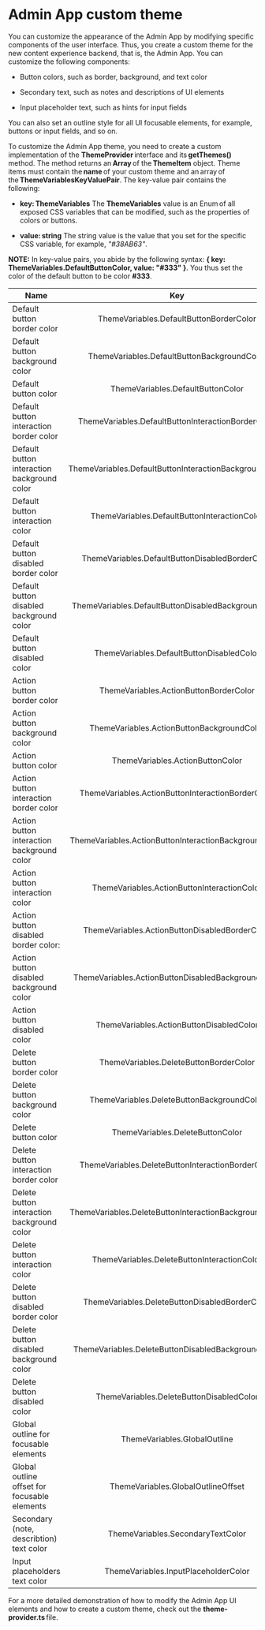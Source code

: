 # Admin App custom theme

You can customize the appearance of the Admin App by modifying specific components of the user interface. Thus, you create a custom theme for the new content experience backend, that is, the Admin App. You can customize the following components: 

* Button colors, such as border, background, and text color 

* Secondary text, such as notes and descriptions of UI elements 

* Input placeholder text, such as hints for input fields 

You can also set an outline style for all UI focusable elements, for example, buttons or input fields, and so on. 

To customize the Admin App theme, you need to create a custom implementation of the **ThemeProvider** interface and its **getThemes()** method. The method returns an **Array** of the **ThemeItem** object. Theme items must contain the **name** of your custom theme and an array of the **ThemeVariablesKeyValuePair**. The key-value pair contains the following: 

* **key: ThemeVariables**
  The **ThemeVariables** value is an Enum of all exposed CSS variables that can be modified, such as the properties of colors or buttons. 

* **value: string**
  The string value is the value that you set for the specific CSS variable, for example, *"#38AB63"*. 

**NOTE:** In key-value pairs, you abide by the following syntax: **{ key: ThemeVariables.DefaultButtonColor, value: "#333" }**. You thus set the color of the default button to be color **#333**. 

| Name                                          | Key                                                       | Value                 |
| --------------------------------------------- |:---------------------------------------------------------:| ---------------------:|
| Default button border color                   | ThemeVariables.DefaultButtonBorderColor                   | "#E4E4E4"             |
| Default button background color               | ThemeVariables.DefaultButtonBackgroundColor               | "#FFF"                |
| Default button color                          | ThemeVariables.DefaultButtonColor                         | "#333"                |
| Default button interaction border color       | ThemeVariables.DefaultButtonInteractionBorderColor        | "#E4E4E4"             |
| Default button interaction background color   | ThemeVariables.DefaultButtonInteractionBackgroundColor    | "#E4E4E4"             |
| Default button interaction color              | ThemeVariables.DefaultButtonInteractionColor              | "#333"                |
| Default button disabled border color          | ThemeVariables.DefaultButtonDisabledBorderColor           | "#EEE"                |
| Default button disabled background color      | ThemeVariables.DefaultButtonDisabledBackgroundColor       | "#FFF"                |
| Default button disabled color                 | ThemeVariables.DefaultButtonDisabledColor                 | "#E4E4E4"             |
| Action button border color                    | ThemeVariables.ActionButtonBorderColor                    | "#38AB63"             |
| Action button background color                | ThemeVariables.ActionButtonBackgroundColor                | "#38AB63"             |
| Action button color                           | ThemeVariables.ActionButtonColor                          | "#FFF"                |
| Action button interaction border color        | ThemeVariables.ActionButtonInteractionBorderColor         | "#1F924A"             |
| Action button interaction background color    | ThemeVariables.ActionButtonInteractionBackgroundColor     | "#1F924A"             |
| Action button interaction color               | ThemeVariables.ActionButtonInteractionColor               | "#FFF"                |
| Action button disabled border color:          | ThemeVariables.ActionButtonDisabledBorderColor            | "#C4E6D1"             |
| Action button disabled background color       | ThemeVariables.ActionButtonDisabledBackgroundColor        | "#C4E6D1"             |
| Action button disabled color                  | ThemeVariables.ActionButtonDisabledColor                  | "#FFF"                |
| Delete button border color                    | ThemeVariables.DeleteButtonBorderColor                    | "#FF4848"             |
| Delete button background color                | ThemeVariables.DeleteButtonBackgroundColor                | "#FF4848"             |
| Delete button color                           | ThemeVariables.DeleteButtonColor                          | "#FFF"                |
| Delete button interaction border color        | ThemeVariables.DeleteButtonInteractionBorderColor         | "#E62F2F"             |
| Delete button interaction background color    | ThemeVariables.DeleteButtonInteractionBackgroundColor     | "#E62F2F"             |
| Delete button interaction color               | ThemeVariables.DeleteButtonInteractionColor               | "#FFF"                |
| Delete button disabled border color           | ThemeVariables.DeleteButtonDisabledBorderColor            | "#FFC8C8"             |
| Delete button disabled background color       | ThemeVariables.DeleteButtonDisabledBackgroundColor        | "#FFC8C8"             |
| Delete button disabled color                  | ThemeVariables.DeleteButtonDisabledColor                  | "#FFF"                |
| Global outline for focusable elements         | ThemeVariables.GlobalOutline                              | "5px solid #DCECF5"   |
| Global outline offset for focusable elements  | ThemeVariables.GlobalOutlineOffset                        | "5px"                 |
| Secondary (note, describtion) text color      | ThemeVariables.SecondaryTextColor                         | "#777"                |
| Input placeholders text color                 | ThemeVariables.InputPlaceholderColor                      | "#BBB"                |

For a more detailed demonstration of how to modify the Admin App UI elements and how to create a custom theme, check out the **theme-provider.ts** file.
